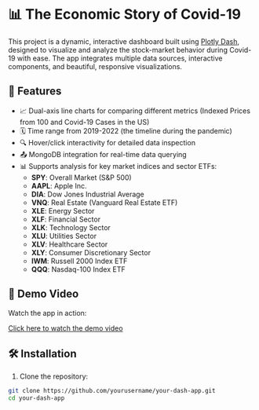 # 📊 The Economic Story of Covid-19

This project is a dynamic, interactive dashboard built using [Plotly Dash](https://dash.plotly.com/), designed to visualize and analyze the stock-market behavior during Covid-19 with ease. The app integrates multiple data sources, interactive components, and beautiful, responsive visualizations.

## 🚀 Features

- 📈 Dual-axis line charts for comparing different metrics (Indexed Prices from 100 and Covid-19 Cases in the US)
- 🗓️ Time range from 2019-2022 (the timeline during the pandemic)
- 🔍 Hover/click interactivity for detailed data inspection
- 📤 MongoDB integration for real-time data querying
- 📊 Supports analysis for key market indices and sector ETFs:
  - **SPY**: Overall Market (S&P 500)
  - **AAPL**: Apple Inc.
  - **DIA**: Dow Jones Industrial Average
  - **VNQ**: Real Estate (Vanguard Real Estate ETF)
  - **XLE**: Energy Sector
  - **XLF**: Financial Sector
  - **XLK**: Technology Sector
  - **XLU**: Utilities Sector
  - **XLV**: Healthcare Sector
  - **XLY**: Consumer Discretionary Sector
  - **IWM**: Russell 2000 Index ETF
  - **QQQ**: Nasdaq-100 Index ETF

## 🎥 Demo Video

Watch the app in action:

[Click here to watch the demo video](https://youtu.be/n-BhGtnMt6c)

## 🛠️ Installation

1. Clone the repository:

```bash
git clone https://github.com/yourusername/your-dash-app.git
cd your-dash-app
